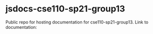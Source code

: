 # jsdocs-cse110-sp21-group13
Public repo for hosting documentation for cse110-sp21-group13.
Link to documentation: 
